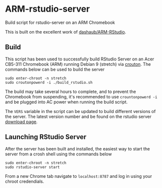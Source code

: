 # ARM-rstudio-server
Build script for rstudio-server on an ARM Chromebook

This is built on the excellent work of [dashaub/ARM-RStudio](https://github.com/dashaub/ARM-RStudio).

## Build
This script has been used to successfully build RStudio Server on an Acer CB5-311 Chromebook (ARM) running Debian 9 (stretch) via [crouton](https://github.com/dnschneid/crouton).  The commands below can be used to build the server
```
sudo enter-chroot -n stretch
sudo croutonpowerd -i ./build_rstudio.sh
```
The build may take several hours to complete, and to prevent the Chromebook from suspending, it's recommended to use `crountonpowerd -i` and be plugged into AC power when running the build script.

The `VERS` variable in the script can be updated to build different versions of the server.  The latest version number and be found on the rstudio server [download page](https://www.rstudio.com/products/rstudio/download-server/).

## Launching RStudio Server
After the server has been built and installed, the easiest way to start the server from a crosh shell using the commands below
```
sudo enter-chroot -n stretch
sudo rstudio-server start
```
From a new Chrome tab navigate to `localhost:8787` and log in using your chroot credendials.
